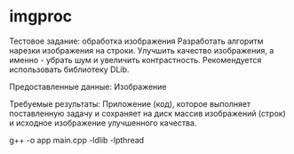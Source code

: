 # imgproc
Тестовое задание: обработка изображения
Разработать алгоритм нарезки изображения на строки. Улучшить качество изображения, а именно - убрать шум и увеличить контрастность. 
Рекомендуется использовать библиотеку DLib.

Предоставленные данные:
Изображение

Требуемые результаты:
Приложение (код), которое выполняет поставленную задачу и сохраняет на диск массив изображений (строк) и исходное изображение улучшенного качества.

g++ -o app main.cpp -ldlib -lpthread
